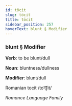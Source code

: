 ```yaml
---
id: töcit
slug: töcit
title: töcit
sidebar_position: 257
hoverText: blunt § Modifier
---
```


### blunt § Modifier

**Verb**: to be blunt/dull

**Noun**: bluntness/dullness

**Modifier**: blunt/dull

Romanian tocit /toˈt͡ʃit/

*Romance Language Family*